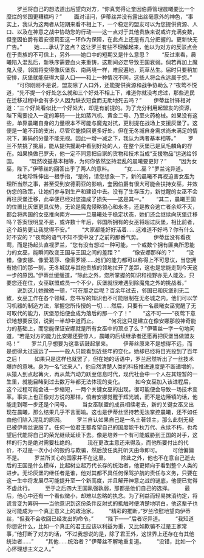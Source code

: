 　　罗兰将自己的想法道出后望向对方，“你真觉得让奎因伯爵管理晨曦要比一个糜烂的邻国更糟糕吗？”
　　面对诘问，伊蒂丝并没有露出丝毫意外的神色，“事实上，我认为这两者从短期来看不相上下，一个稳定的盟友可以为您提供资源、人口、以及在神意之战中协助您的行动——这一点对于其他贵族来说或许充满变数，但奎因伯爵有着安德莉亚这一环作为保障，在此点上还是有几分把握的。更新快无广告。”
　　她……承认了这点？这让罗兰有些不理解起来，他以为对方的反驳点会在于贵族的不可信上，另外——她口中的短期又是什么意思？
　　“反过来看，晨曦陷入混乱后，新秩序需要血火来重铸，这期间必定导致王国衰弱。倘若再加上魔鬼入侵，邻国将变得像灰堡东、南两境一样，难民遍地，荒草丛生。届时只要稍加安排，灰堡就能获得大量人口——和上一种情况不同，这些人将会永远属于您。”
　　“可你刚刚不是说，盟友除了人口外，还能提供资源和战争协助么？”夜莺不悦道，“先不提一个好处怎么就和三个好处不相上下，难道你就没考虑过，那些逃民在迁移过程中会有多少人因为缺衣短食而无助地死去吗？”
　　伊蒂丝针锋相对道：“三个好处看似比一个好处大，却是有前提的。为了充分利用起盟友的资源，陛下需要投入一定的筹码——比如蒸汽机、黄金二号、乃至火药枪械。如果没有这些，单靠晨曦自身的力量根本不可能与魔鬼对抗，更别提在战场上支援灰堡了。这便是一笔不菲的支出，尽管它能换回更多好处，但在无冬城自身需求尚未满足的情况下，筹码的分量不能无视。因此一增一减之下，我认为两者基本相等。”
　　罗兰不禁挑了挑眉，能从提供援助中看到好处的人，在整个灰堡已是凤毛麟角的存在。如果换做巴罗夫，他一定不同意把自家的货物和技术当成“支援物品”运送给邻国。
　　“既然收益基本相等，为何你依然坚持混乱的晨曦要更好？”
　　“因为女巫，陛下。”伊蒂丝的回答出乎了两人的意料。
　　“女……巫？”罗兰诧异道。
　　北地珍珠伸出一根手指，“是的，请您想象一下，新的晨曦不再视迫害女巫为理所当然之事，甚至受到安德莉亚的影响，奎因伯爵有很大可能会扶持女巫，并效仿您的政策，让她们参与到生产和建设中去。没有了生存压力，新觉醒的女巫不会再往灰堡迁移，此举便已经对您造成了损失——这是其一。”
　　“其二，晨曦王国的位置比灰堡更具优势，无论是魔鬼侵略狼心和永冬，还是教会逃亡者余烬不灭，都会将两国的女巫推向南方——一旦晨曦处于稳定状态，她们还会继续向灰堡迁移吗？答案很明显不是，或许数十年后，邻国所拥有的女巫将超过灰堡，相比前者，这个趋势更让我觉得不安。”
　　“大家都能好好活着……这难道不好吗？你有什么好不安的？”夜莺的语气不知不觉中没了之前的那番气势。
　　伊蒂丝没有看夜莺，而是扬起头直视罗兰，“您有没有想过一种可能，一个或数个拥有匪夷所思能力的女巫，能瞬间改变王国与王国之间的差距？”
　　“像安娜那样的？”
　　“没错，像安娜、像爱葛莎、像索罗娅……她们的能力都可以称得上不可思议，当您拥有她们的那一刻，无冬城就与其他贵族的领地拉开了差距，这也是您能走到今天这一步的原因。”伊蒂丝缓缓道，“除此之外，您所掌握的知识和视野亦无人能及，只要您还在位，女巫联盟成员一个不少，灰堡就很难遇到除魔鬼之外的挑战者。”
　　说到这儿她微微一顿，“可在那之后呢？百余年过去，邻国已和灰堡别无二致，女巫工作在各个领域，您书写的知识也不可能限制在无冬城之内。他们可以学习机器的制造方法，掌握您所传授的一切……然后，只要有一名晨曦女巫觉醒了无可取代的能力，灰堡恐怕便会成为落后的那一个了！”
　　“这不可——”夜莺下意识地想要反驳，说到一半却中道而止。
　　“何况这只是建立在像安娜那般神奇能力的基础上，而您能保证安娜就是所有女巫中的顶点了么？”伊蒂丝一字一句地问道，“若是对方的能力比安娜还要惊人，晨曦的后续继承者还愿再把灰堡当做盟友吗！”
　　罗兰几乎想要为这番话鼓起掌来。
　　伊蒂丝原来不是想得不远，而是想得太过遥远了——一般人只能看到近些年的变化，她却已经将目光投到了百年之后！
　　如果只是这样也就罢了，但在她的话语中，罗兰居然听出了一丝技术爆炸的意味。身为一名“过来人”，他自然清楚人类的科技推进速度是不断递增的，从猿人到点起篝火，再从蒸汽动力跃至信息时代，现代社会中一个人在其短暂的一生里，就能目睹到过去数万年都无法体现的变化。
　　如今女巫加入该进程后，这个过程可能会进一步缩短，一两个关键女巫的出现，很可能便会导致一场技术变革。事实上也正像对方说的那样，倘若安娜觉醒于辉光城，而不是边陲镇的话，他能走到哪一步还是个问号。
　　当女巫联盟的成员相续老去，新的关键女巫又出现在晨曦，那么结果几乎不言而喻。这也是伊蒂丝坚持若无法掌控晨曦，还不如任由他们陷入混乱的原因。
　　罗兰自认如果自己是一名土著领主，那么此刻无疑已被伊蒂丝说服了。任何一位君王都希望自己的国度能千秋万代、永续不朽，也希望后代能将自己的荣光继续延续下去。像是培养一个有可能威胁到王国的对手，这样的行为是绝对需要杜绝的。
　　现在更改主意还来得及，而他所要付出的代价，不过是一次小小的毁约与欺骗，然后放任奥托听天由命即可。
　　可他偏偏不是。
　　罗兰所关心的国家并不在这里。
　　除此之外，他也不在意自己逝去后的王国是什么模样，比起树立起万代长存的统治者，他更倾向于看到整个人类的进步。无论灰堡的继任者是谁，他对其都不具任何保驾护航的责任与义务，只要在这一生中将发展尽可能提升至一个新高度，并且解开神意之战的谜底，他便已觉得不虚此行。
　　至于之后四大王国孰强孰弱，那都是他们自己的选择。
　　最后，他心中还有一个看似微小，却难以忽略的执念。为了利益而轻易抹消约定，将谎言变为筹码——当他意识到这份条件反射式的抵触时便清楚地明白，他这辈子也没可能成为一个真正意义上的政治家。
　　“精彩的推断，”罗兰欣慰地望向伊蒂丝，“但我不会收回已经发出的命令。”
　　“陛下——”后者讶异道。
　　“我知道你想说什么，比如一个真正的君王应该以利益为重，又比如欺骗不过是王家常事，”他打断了对方的话，“不过我想说的是，除了君王外，这世界上还存在有其他统治者……”
　　“其他……统治者？”伊蒂丝不解地重复道。
　　“没错，比如一个心怀理想主义之人。”